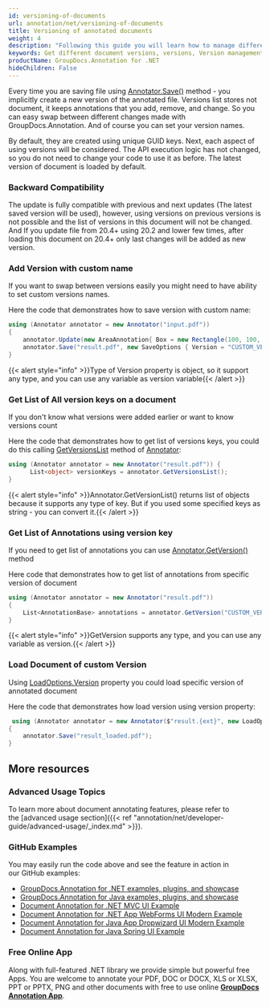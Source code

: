 ```yaml
---
id: versioning-of-documents
url: annotation/net/versioning-of-documents
title: Versioning of annotated documents
weight: 4
description: "Following this guide you will learn how to manage different versions of document using GroupDocs.Annotation for .NET API."
keywords: Get different document versions, versions, Version management
productName: GroupDocs.Annotation for .NET
hideChildren: False
---
```

Every time you are saving file using [Annotator.Save()](https://apireference.groupdocs.com/annotation/net/groupdocs.annotation/annotator/methods/save/index) method - you implicitly create a new version of the annotated file. Versions list stores not document, it keeps annotations that you add, remove, and change. So you can easy swap between different changes made with GroupDocs.Annotation. And of course you can set your version names.

By default, they are created using unique GUID keys. Next, each aspect of using versions will be considered. The API execution logic has not changed, so you do not need to change your code to use it as before. The latest version of document is loaded by default. 

### Backward Compatibility

The update is fully compatible with previous and next updates (The latest saved version will be used), however, using versions on previous versions is not possible and the list of versions in this document will not be changed. And If you update file from 20.4+ using 20.2 and lower few times, after loading this document on 20.4+ only last changes will be added as new version.

### Add Version with custom name

If you want to swap between versions easily you might need to have ability to set custom versions names.

  
Here the code that demonstrates how to save version with custom name:

```csharp
using (Annotator annotator = new Annotator("input.pdf"))
{
	annotator.Update(new AreaAnnotation{ Box = new Rectangle(100, 100, 100, 100) });
	annotator.Save("result.pdf", new SaveOptions { Version = "CUSTOM_VERSION" });
}
```

{{< alert style="info" >}}Type of Version property is object, so it support any type, and you can use any variable as version variable{{< /alert >}}

### Get List of All version keys on a document

If you don't know what versions were added earlier or want to know versions count 

Here the code that demonstrates how to get list of versions keys, you could do this calling [GetVersionsList](https://apireference.groupdocs.com/annotation/net/groupdocs.annotation/annotator/methods/getversionslist) method of [Annotator](https://apireference.groupdocs.com/annotation/net/groupdocs.annotation/annotator):

```csharp
using (Annotator annotator = new Annotator("result.pdf")) { 
      List<object> versionKeys = annotator.GetVersionsList();
}
```

{{< alert style="info" >}}Annotator.GetVersionList() returns list of objects because it supports any type of key. But if you used some specified keys as string - you can convert it.{{< /alert >}}

### Get List of Annotations using version key

If you need to get list of annotations you can use [Annotator.GetVersion()](https://apireference.groupdocs.com/annotation/net/groupdocs.annotation/annotator/methods/getversionslist) method

Here code that demonstrates how to get list of annotations from specific version of document

```csharp
using (Annotator annotator = new Annotator("result.pdf"))
{
    List<AnnotationBase> annotations = annotator.GetVersion("CUSTOM_VERSION");
}
```

{{< alert style="info" >}}GetVersion supports any type, and you can use any variable as version.{{< /alert >}}

### Load Document of custom Version

Using [LoadOptions.Version](https://apireference.groupdocs.com/annotation/net/groupdocs.annotation.options/loadoptions/properties/version) property you could load specific version of annotated document

Here the code that demonstrates how load version using version property:

```csharp
 using (Annotator annotator = new Annotator($"result.{ext}", new LoadOptions { Version = "CUSTOM_VERSION" }))
{
	annotator.Save("result_loaded.pdf");
}
```

## More resources
### Advanced Usage Topics
To learn more about document annotating features, please refer to the [advanced usage section]({{< ref "annotation/net/developer-guide/advanced-usage/_index.md" >}}).

### GitHub Examples
You may easily run the code above and see the feature in action in our GitHub examples:

*   [GroupDocs.Annotation for .NET examples, plugins, and showcase](https://github.com/groupdocs-annotation/GroupDocs.Annotation-for-.NET)
*   [GroupDocs.Annotation for Java examples, plugins, and showcase](https://github.com/groupdocs-annotation/GroupDocs.Annotation-for-Java)
*   [Document Annotation for .NET MVC UI Example](https://github.com/groupdocs-annotation/GroupDocs.Annotation-for-.NET-MVC)
*   [Document Annotation for .NET App WebForms UI Modern Example](https://github.com/groupdocs-annotation/GroupDocs.Annotation-for-.NET-WebForms)
*   [Document Annotation for Java App Dropwizard UI Modern Example](https://github.com/groupdocs-annotation/GroupDocs.Annotation-for-Java-Dropwizard)
*   [Document Annotation for Java Spring UI Example](https://github.com/groupdocs-annotation/GroupDocs.Annotation-for-Java-Spring)
    

### Free Online App
Along with full-featured .NET library we provide simple but powerful free Apps.
You are welcome to annotate your PDF, DOC or DOCX, XLS or XLSX, PPT or PPTX, PNG and other documents with free to use online **[GroupDocs Annotation App](https://products.groupdocs.app/annotation)**.